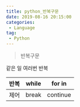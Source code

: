 ```yaml
---
title: python_반복구문
date: 2019-08-16 20:15:00
categories:
 - Language
tag:
 - Python
---
```


> 반복구문

같은 일 여러번 반복

| 반복 | while | for    in |
| ---- | ----- | --------- |
| 제어 | break | continue  |